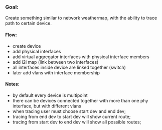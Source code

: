 ### Goal:

Create something similar to network weathermap, with the ability to trace path to certain device.

#### Flow:

- create device
- add physical interfaces
- add virtual aggregator interfaces with physical interface members
- add i2i map (link between two interfaces)
- all interfaces inside device are linked together (switch)
- later add vlans with interface membership

#### Notes:

- by default every device is multipoint
- there can be devices connected together with more than one phy interface, but with different vlans
- when tracing user must choose start dev and end dev;
- tracing from end dev to start dev will show current route;
- tracing from start dev to end dev will show all possible routes;
  
